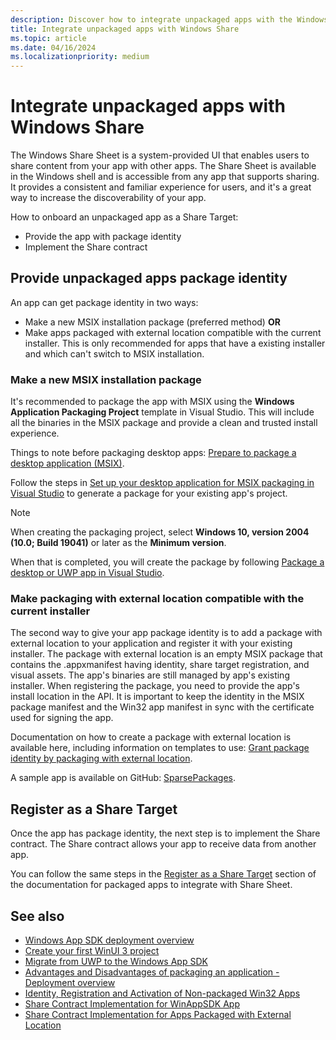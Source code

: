 ```yaml
---
description: Discover how to integrate unpackaged apps with the Windows Share.
title: Integrate unpackaged apps with Windows Share
ms.topic: article
ms.date: 04/16/2024
ms.localizationpriority: medium
---
```


# Integrate unpackaged apps with Windows Share

The Windows Share Sheet is a system-provided UI that enables users to share content from your app with other apps. The Share Sheet is available in the Windows shell and is accessible from any app that supports sharing. It provides a consistent and familiar experience for users, and it's a great way to increase the discoverability of your app.

How to onboard an unpackaged app as a Share Target:

- Provide the app with package identity
- Implement the Share contract

## Provide unpackaged apps package identity

An app can get package identity in two ways:  

- Make a new MSIX installation package (preferred method) **OR**
- Make apps packaged with external location compatible with the current installer. This is only recommended for apps that have a existing installer and which can't switch to MSIX installation.

### Make a new MSIX installation package

It's recommended to package the app with MSIX using the **Windows Application Packaging Project** template in Visual Studio. This will include all the binaries in the MSIX package and provide a clean and trusted install experience.

Things to note before packaging desktop apps: [Prepare to package a desktop application (MSIX)](/windows/msix/desktop/desktop-to-uwp-prepare).

Follow the steps in [Set up your desktop application for MSIX packaging in Visual Studio](/windows/msix/desktop/desktop-to-uwp-packaging-dot-net) to generate a package for your existing app's project.

> [!NOTE]
> When creating the packaging project, select **Windows 10, version 2004 (10.0; Build 19041)** or later as the **Minimum version**.

When that is completed, you will create the package by following [Package a desktop or UWP app in Visual Studio](/windows/msix/package/packaging-uwp-apps).

### Make packaging with external location compatible with the current installer

The second way to give your app package identity is to add a package with external location to your application and register it with your existing installer. The package with external location is an empty MSIX package that contains the .appxmanifest having identity, share target registration, and visual assets. The app's binaries are still managed by app's existing installer. When registering the package, you need to provide the app's install location in the API. It is important to keep the identity in the MSIX package manifest and the Win32 app manifest in sync with the certificate used for signing the app.

Documentation on how to create a package with external location is available here, including information on templates to use: [Grant package identity by packaging with external location](/windows/apps/desktop/modernize/grant-identity-to-nonpackaged-apps).

A sample app is available on GitHub: [SparsePackages](https://github.com/microsoft/AppModelSamples/tree/master/Samples/SparsePackages).

## Register as a Share Target

Once the app has package identity, the next step is to implement the Share contract. The Share contract allows your app to receive data from another app.

You can follow the same steps in the [Register as a Share Target](integrate-sharesheet-packaged.md#register-as-a-share-target) section of the documentation for packaged apps to integrate with Share Sheet.

## See also

- [Windows App SDK deployment overview](/windows/apps/package-and-deploy/deploy-overview)
- [Create your first WinUI 3 project](/windows/apps/winui/winui3/create-your-first-winui3-app)
- [Migrate from UWP to the Windows App SDK](/windows/apps/windows-app-sdk/migrate-to-windows-app-sdk/migrate-to-windows-app-sdk-ovw)
- [Advantages and Disadvantages of packaging an application - Deployment overview](/windows/apps/package-and-deploy/#advantages-and-disadvantages-of-packaging-your-app)
- [Identity, Registration and Activation of Non-packaged Win32 Apps](https://blogs.windows.com/windowsdeveloper/2019/10/29/identity-registration-and-activation-of-non-packaged-win32-apps/)
- [Share Contract Implementation for WinAppSDK App](https://github.com/kmahone/WindowsAppSDK-Samples/tree/user/kmahone/shareapp/Samples/AppLifecycle/ShareTarget/WinUI-CS-ShareTargetSampleApp)
- [Share Contract Implementation for Apps Packaged with External Location](https://github.com/microsoft/AppModelSamples/tree/master/Samples/SparsePackages)

